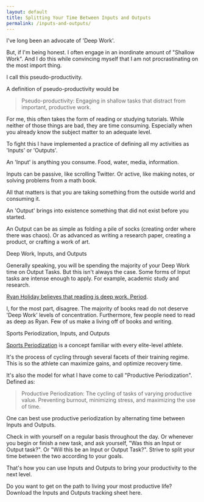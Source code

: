 ```yaml
---
layout: default
title: Splitting Your Time Between Inputs and Outputs
permalink: /inputs-and-outputs/
---
```

I've long been an advocate of 'Deep Work'.

But, if I'm being honest. I often engage in an inordinate amount of "Shallow Work". And I do this while convincing myself that I am not procrastinating on the most import thing.

I call this pseudo-productivity.

A definition of pseudo-productivity would be

> Pseudo-productivity: Engaging in shallow tasks that distract from important, productive work.

For me, this often takes the form of reading or studying tutorials. While neither of those things are bad, they are time consuming. Especially when you already know the subject matter to an adequate level.

To fight this I have implemented a practice of defining all my activities as 'Inputs' or 'Outputs'.

An 'Input' is anything you consume. Food, water, media, information.

Inputs can be passive, like scrolling Twitter. Or active, like making notes, or solving problems from a math book.

All that matters is that you are taking something from the outside world and consuming it.

An 'Output' brings into existence something that did not exist before you started.

An Output can be as simple as folding a pile of socks (creating order where there was chaos). Or as advanced as writing a research paper, creating a product, or crafting a work of art.

Deep Work, Inputs, and Outputs

Generally speaking, you will be spending the majority of your Deep Work time on Output Tasks. But this isn't always the case. Some forms of Input tasks are intense enough to apply. For example, academic study and research.

[Ryan Holiday believes that reading is deep work. Period](https://thoughtcatalog.com/ryan-holiday/2016/02/31-ways-to-get-more-deep-work-accomplished/).

I, for the most part, disagree. The majority of books read do not deserve 'Deep Work' levels of concentration. Furthermore, few people need to read as deep as Ryan. Few of us make a living off of books and writing.

Sports Periodization, Inputs, and Outputs

[Sports Periodization](https://en.wikipedia.org/wiki/Sports_periodization) is a concept familiar with every elite-level athlete. 

It's the process of cycling through several facets of their training regime. This is so the athlete can maximize gains, and optimize recovery time.

It's also the model for what I have come to call "Productive Periodization". Defined as:

> Productive Periodization: The cycling of tasks of varying productive value. Preventing burnout, minimizing stress, and maximizing the use of time.

One can best use productive periodization by alternating time between Inputs and Outputs.

Check in with yourself on a regular basis throughout the day. Or whenever you begin or finish a new task, and ask yourself, "Was this an Input or Output task?". Or "Will this be an Input or Output Task?". Strive to split your time between the two according to your goals.

That's how you can use Inputs and Outputs to bring your productivity to the next level. 

Do you want to get on the path to living your most productive life? Download the Inputs and Outputs tracking sheet here.
